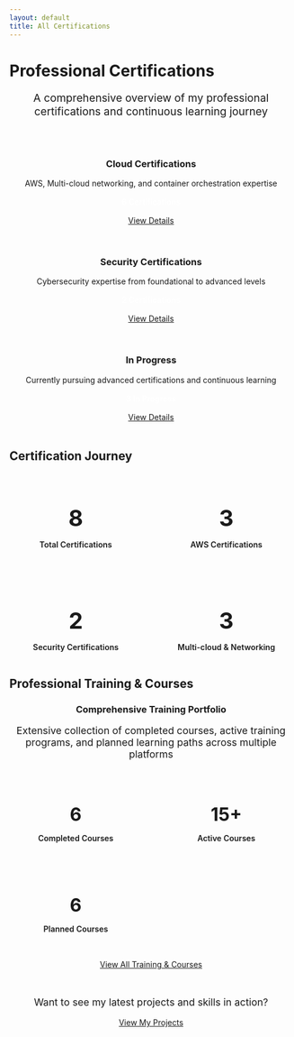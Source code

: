 ```yaml
---
layout: default
title: All Certifications
---
```


<h1><i class="fas fa-certificate"></i> Professional Certifications</h1>

<p style="text-align: center; font-size: 1.2rem; color: var(--text-light); margin-bottom: 3rem;">
  A comprehensive overview of my professional certifications and continuous learning journey
</p>

<div style="display: grid; grid-template-columns: repeat(auto-fit, minmax(300px, 1fr)); gap: 2rem; margin-bottom: 3rem;">
  <div class="card" style="text-align: center;">
    <i class="fas fa-cloud" style="font-size: 3rem; color: var(--accent-color); margin-bottom: 1rem;"></i>
    <h3>Cloud Certifications</h3>
    <p>AWS, Multi-cloud networking, and container orchestration expertise</p>
    <div style="margin: 1rem 0;">
      <span style="background: var(--success-color); color: white; padding: 0.5rem 1rem; border-radius: 20px; font-weight: 600;">6 Certifications</span>
    </div>
    <a href="/cloud-certifications" class="btn">
      <i class="fas fa-arrow-right"></i> View Details
    </a>
  </div>

  <div class="card" style="text-align: center;">
    <i class="fas fa-shield-alt" style="font-size: 3rem; color: var(--accent-color); margin-bottom: 1rem;"></i>
    <h3>Security Certifications</h3>
    <p>Cybersecurity expertise from foundational to advanced levels</p>
    <div style="margin: 1rem 0;">
      <span style="background: var(--success-color); color: white; padding: 0.5rem 1rem; border-radius: 20px; font-weight: 600;">2 Certifications</span>
    </div>
    <a href="/security-certifications" class="btn">
      <i class="fas fa-arrow-right"></i> View Details
    </a>
  </div>

  <div class="card" style="text-align: center;">
    <i class="fas fa-clock" style="font-size: 3rem; color: var(--accent-color); margin-bottom: 1rem;"></i>
    <h3>In Progress</h3>
    <p>Currently pursuing advanced certifications and continuous learning</p>
    <div style="margin: 1rem 0;">
      <span style="background: var(--accent-color); color: white; padding: 0.5rem 1rem; border-radius: 20px; font-weight: 600;">3 In Progress</span>
    </div>
    <a href="/in-progress" class="btn">
      <i class="fas fa-arrow-right"></i> View Details
    </a>
  </div>
</div>

<h2><i class="fas fa-chart-line"></i> Certification Journey</h2>

<div class="card">
  <div style="display: grid; grid-template-columns: repeat(auto-fit, minmax(200px, 1fr)); gap: 2rem; text-align: center;">
    <div>
      <h3 style="color: var(--accent-color); font-size: 2.5rem; margin-bottom: 0.5rem;">8</h3>
      <p style="font-weight: 600; color: var(--text-dark);">Total Certifications</p>
    </div>
    <div>
      <h3 style="color: var(--success-color); font-size: 2.5rem; margin-bottom: 0.5rem;">3</h3>
      <p style="font-weight: 600; color: var(--text-dark);">AWS Certifications</p>
    </div>
    <div>
      <h3 style="color: var(--warning-color); font-size: 2.5rem; margin-bottom: 0.5rem;">2</h3>
      <p style="font-weight: 600; color: var(--text-dark);">Security Certifications</p>
    </div>
    <div>
      <h3 style="color: var(--primary-color); font-size: 2.5rem; margin-bottom: 0.5rem;">3</h3>
      <p style="font-weight: 600; color: var(--text-dark);">Multi-cloud & Networking</p>
    </div>
  </div>
</div>

<h2><i class="fas fa-graduation-cap"></i> Professional Training & Courses</h2>

<div class="card" style="text-align: center; margin-bottom: 2rem;">
  <h3>Comprehensive Training Portfolio</h3>
  <p style="font-size: 1.1rem; color: var(--text-light); margin-bottom: 2rem;">
    Extensive collection of completed courses, active training programs, and planned learning paths across multiple platforms
  </p>
  
  <div style="display: grid; grid-template-columns: repeat(auto-fit, minmax(150px, 1fr)); gap: 2rem; margin-bottom: 2rem;">
    <div>
      <h4 style="color: var(--success-color); font-size: 2rem; margin-bottom: 0.5rem;">6</h4>
      <p style="font-weight: 600;">Completed Courses</p>
    </div>
    <div>
      <h4 style="color: var(--warning-color); font-size: 2rem; margin-bottom: 0.5rem;">15+</h4>
      <p style="font-weight: 600;">Active Courses</p>
    </div>
    <div>
      <h4 style="color: var(--accent-color); font-size: 2rem; margin-bottom: 0.5rem;">6</h4>
      <p style="font-weight: 600;">Planned Courses</p>
    </div>
  </div>
  
  <a href="/training-courses" class="btn">
    <i class="fas fa-arrow-right"></i> View All Training & Courses
  </a>
</div>

<div style="text-align: center; margin-top: 3rem;">
  <p style="color: var(--text-light); font-size: 1.1rem;">Want to see my latest projects and skills in action?</p>
  <a href="/projects" class="btn">View My Projects</a>
</div>
